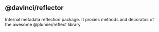 ## @davinci/reflector

Internal metadata reflection package.
It proxies methods and decoratos of the awesome @plumier/reflect library
